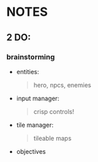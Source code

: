 # NOTES

## 2 DO:

### brainstorming  

- entities:  
  > hero, npcs, enemies   

- input manager:  
  > crisp controls!  

- tile manager:  
  > tileable maps  

- objectives
